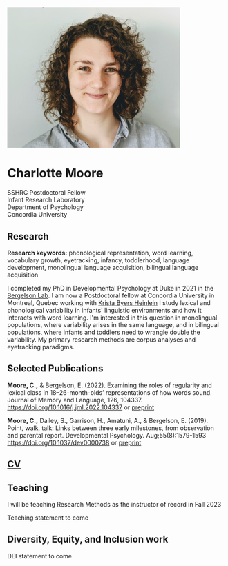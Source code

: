 <img src="headshot.png" width="400">

# Charlotte Moore
SSHRC Postdoctoral Fellow  
Infant Research Laboratory  
Department of Psychology  
Concordia University  

## Research
**Research keywords:** phonological representation, word learning, vocabulary growth, eyetracking, infancy, toddlerhood, language development, monolingual language acquisition, bilingual language acquisition  

I completed my PhD in Developmental Psychology at Duke in 2021 in the [Bergelson Lab](https://bergelsonlab.com/). I am now a Postdoctoral fellow at Concordia University in Montreal, Quebec working with [Krista Byers Heinlein](http://infantresearch.ca/) I study lexical and phonological variability in infants' linguistic environments and how it interacts with word learning. I'm interested in this question in monolingual populations, where variability arises in the same language, and in bilingual populations, where infants and toddlers need to wrangle double the variability. My primary research methods are corpus analyses and eyetracking paradigms.  

## Selected Publications
**Moore, C.,** & Bergelson, E. (2022). Examining the roles of regularity and lexical class in 18–26-month-olds’ representations of how words sound. Journal of Memory and Language, 126, 104337. https://doi.org/10.1016/j.jml.2022.104337 or [preprint](https://osf.io/kp7tv/)

**Moore, C.,** Dailey, S., Garrison, H., Amatuni, A., & Bergelson, E. (2019). Point, walk, talk: Links between three early milestones, from observation and parental report. Developmental Psychology. Aug;55(8):1579-1593 https://doi.org/10.1037/dev0000738 or [preprint](https://psyarxiv.com/g6q5u/)


## [CV](https://docs.google.com/document/d/1q2ZeBqlncm5O53nNYxXzpo_KPz0n9zThNp7hKoElEtk/edit?usp=sharing)

## Teaching
I will be teaching Research Methods as the instructor of record in Fall 2023

Teaching statement to come

## Diversity, Equity, and Inclusion work
DEI statement to come
